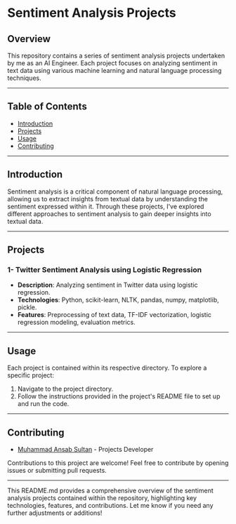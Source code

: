# Sentiment Analysis Projects

## Overview

This repository contains a series of sentiment analysis projects undertaken by me as an AI Engineer. Each project focuses on analyzing sentiment in text data using various machine learning and natural language processing techniques.

---

## Table of Contents

- [Introduction](#introduction)
- [Projects](#projects)
- [Usage](#usage)
- [Contributing](#contributing)
  
---

## Introduction

Sentiment analysis is a critical component of natural language processing, allowing us to extract insights from textual data by understanding the sentiment expressed within it. Through these projects, I've explored different approaches to sentiment analysis to gain deeper insights into textual data.

---

## Projects

### 1- Twitter Sentiment Analysis using Logistic Regression

- **Description**: Analyzing sentiment in Twitter data using logistic regression.
- **Technologies**: Python, scikit-learn, NLTK, pandas, numpy, matplotlib, pickle.
- **Features**: Preprocessing of text data, TF-IDF vectorization, logistic regression modeling, evaluation metrics.

---

## Usage

Each project is contained within its respective directory. To explore a specific project:

1. Navigate to the project directory.
2. Follow the instructions provided in the project's README file to set up and run the code.

---

## Contributing

- [Muhammad Ansab Sultan](https://github.com/Ansab-Sultan) - Projects Developer

Contributions to this project are welcome! Feel free to contribute by opening issues or submitting pull requests.

---

This README.md provides a comprehensive overview of the sentiment analysis projects contained within the repository, highlighting key technologies, features, and contributions. Let me know if you need any further adjustments or additions!
